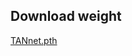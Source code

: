 
## Download weight
[TANnet.pth](<https://drive.google.com/file/d/1xnDZplFmP59ieNu-cqh2kPliLTCKOnWA/view?usp=sharing>)
